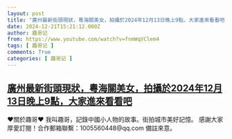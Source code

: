 ```yaml
---
layout: post
title: "廣州最新街頭現狀，粵海關美女，拍攝於2024年12月13日晚上9點，大家進來看看吧"
date: 2024-12-21T15:21:12.000Z
author: 趣哥记
from: https://www.youtube.com/watch?v=fnmWqVClem4
tags: [ 趣哥记 ]
comments: True
categories: [ 趣哥记 ]
---
```

<!--1734794472000-->
[廣州最新街頭現狀，粵海關美女，拍攝於2024年12月13日晚上9點，大家進來看看吧](https://www.youtube.com/watch?v=fnmWqVClem4)
------

<div>
♥關於趣哥♥  我叫趣哥，記錄中國小人物的故事。街拍城市美好記憶。  感謝大家厚愛訂閱！合作郵箱聯繫：1005560448@qq.com 備註來意。
</div>
